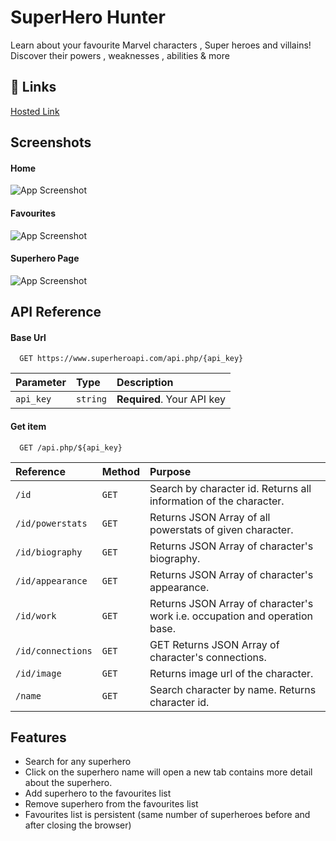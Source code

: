 # SuperHero Hunter
Learn about your favourite Marvel characters , Super heroes and villains! Discover their powers , weaknesses , abilities & more

## 🔗 Links
[Hosted Link](https://gursimratrai.github.io/SuperHero-Hunter/)

## Screenshots
#### Home
![App Screenshot](https://drive.google.com//uc?export=view&id=1bEF65c6iyafezb9zFL8WdgNtHtZeiZwr)
#### Favourites
![App Screenshot](https://drive.google.com//uc?export=view&id=1bEVx1ACkMlAwJGBibMFRcAh8yqiDirT9)
#### Superhero Page
![App Screenshot](https://drive.google.com//uc?export=view&id=1bGORmQU0E0ZGxdHBbsitX-i00FY0Bgs3)

## API Reference

#### Base Url

```http
  GET https://www.superheroapi.com/api.php/{api_key}
```

| Parameter | Type     | Description                |
| :-------- | :------- | :------------------------- |
| `api_key` | `string` | **Required**. Your API key |

#### Get item

```http
  GET /api.php/${api_key}
```

| Reference | Method     | Purpose                       |
| :-------- | :------- | :-------------------------------- |
| `/id`      | `GET` | Search by character id. Returns all information of the character.|
| `/id/powerstats`      | `GET` | Returns JSON Array of all powerstats of given character.|
| `/id/biography`      | `GET` | Returns JSON Array of character's biography.|
| `/id/appearance`      | `GET` | Returns JSON Array of character's appearance.|
| `/id/work`      | `GET` | Returns JSON Array of character's work i.e. occupation and operation base.|
| `/id/connections`      | `GET` | GET	Returns JSON Array of character's connections.|
| `/id/image`      | `GET` | Returns image url of the character.|
| `/name`      | `GET` | Search character by name. Returns character id.|

  
## Features

- Search for any superhero
- Click on the superhero name will open a new tab contains more detail about the superhero.
- Add superhero to the favourites list
- Remove superhero from the favourites list
- Favourites list is persistent (same number of superheroes before and after closing the browser)

  
